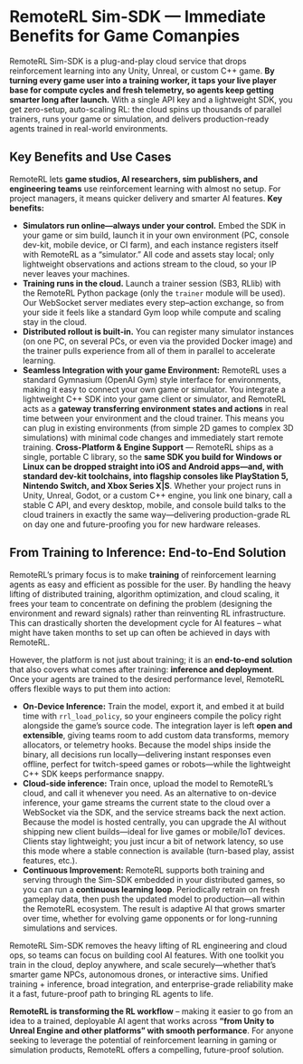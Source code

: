 # RemoteRL Sim-SDK — Immediate Benefits for Game Comanpies

RemoteRL Sim-SDK is a plug-and-play cloud service that drops reinforcement learning into any Unity, Unreal, or custom C++ game. **By turning every game user into a training worker, it taps your live player base for compute cycles and fresh telemetry, so agents keep getting smarter long after launch.** With a single API key and a lightweight SDK, you get zero-setup, auto-scaling RL: the cloud spins up thousands of parallel trainers, runs your game or simulation, and delivers production-ready agents trained in real-world environments.

## Key Benefits and Use Cases

RemoteRL lets **game studios, AI researchers, sim publishers, and engineering teams** use reinforcement learning with almost no setup. For project managers, it means quicker delivery and smarter AI features. **Key benefits:**

* **Simulators run online—always under your control.** Embed the SDK in your game or sim build, launch it in your own environment (PC, console dev-kit, mobile device, or CI farm), and each instance registers itself with RemoteRL as a “simulator.” All code and assets stay local; only lightweight observations and actions stream to the cloud, so your IP never leaves your machines.
* **Training runs in the cloud.** Launch a trainer session (SB3, RLlib) with the RemoteRL Python package (only the `trainer` module will be used). Our WebSocket server mediates every step–action exchange, so from your side it feels like a standard Gym loop while compute and scaling stay in the cloud.
* **Distributed rollout is built-in.** You can register many simulator instances (on one PC, on several PCs, or even via the provided Docker image) and the trainer pulls experience from all of them in parallel to accelerate learning.
* **Seamless Integration with your game Environment:** RemoteRL uses a standard Gymnasium (OpenAI Gym) style interface for environments, making it easy to connect your own game or simulator. You integrate a lightweight C++ SDK into your game client or simulator, and RemoteRL acts as a **gateway transferring environment states and actions** in real time between your environment and the cloud trainer. This means you can plug in existing environments (from simple 2D games to complex 3D simulations) with minimal code changes and immediately start remote training.
**Cross-Platform & Engine Support** — RemoteRL ships as a single, portable C library, so the **same SDK you build for Windows or Linux can be dropped straight into iOS and Android apps—and, with standard dev-kit toolchains, into flagship consoles like PlayStation 5, Nintendo Switch, and Xbox Series X|S**. Whether your project runs in Unity, Unreal, Godot, or a custom C++ engine, you link one binary, call a stable C API, and every desktop, mobile, and console build talks to the cloud trainers in exactly the same way—delivering production-grade RL on day one and future-proofing you for new hardware releases.

## From Training to Inference: End-to-End Solution

RemoteRL’s primary focus is to make **training** of reinforcement learning agents as easy and efficient as possible for the user. By handling the heavy lifting of distributed training, algorithm optimization, and cloud scaling, it frees your team to concentrate on defining the problem (designing the environment and reward signals) rather than reinventing RL infrastructure. This can drastically shorten the development cycle for AI features – what might have taken months to set up can often be achieved in days with RemoteRL.

However, the platform is not just about training; it is an **end-to-end solution** that also covers what comes after training: **inference and deployment**. Once your agents are trained to the desired performance level, RemoteRL offers flexible ways to put them into action:

* **On-Device Inference:** Train the model, export it, and embed it at build time with `rrl_load_policy`, so your engineers compile the policy right alongside the game’s source code. The integration layer is left **open and extensible**, giving teams room to add custom data transforms, memory allocators, or telemetry hooks. Because the model ships inside the binary, all decisions run locally—delivering instant responses even offline, perfect for twitch-speed games or robots—while the lightweight C++ SDK keeps performance snappy.
* **Cloud-side inference:** Train once, upload the model to RemoteRL’s cloud, and call it whenever you need. As an alternative to on-device inference, your game streams the current state to the cloud over a WebSocket via the SDK, and the service streams back the next action. Because the model is hosted centrally, you can upgrade the AI without shipping new client builds—ideal for live games or mobile/IoT devices. Clients stay lightweight; you just incur a bit of network latency, so use this mode where a stable connection is available (turn-based play, assist features, etc.).
* **Continuous Improvement:** RemoteRL supports both training and serving through the Sim-SDK embedded in your distributed games, so you can run a **continuous learning loop**. Periodically retrain on fresh gameplay data, then push the updated model to production—all within the RemoteRL ecosystem. The result is adaptive AI that grows smarter over time, whether for evolving game opponents or for long-running simulations and services.

RemoteRL Sim-SDK removes the heavy lifting of RL engineering and cloud ops, so teams can focus on building cool AI features. With one toolkit you train in the cloud, deploy anywhere, and scale securely—whether that’s smarter game NPCs, autonomous drones, or interactive sims. Unified training + inference, broad integration, and enterprise-grade reliability make it a fast, future-proof path to bringing RL agents to life.

**RemoteRL is transforming the RL workflow** – making it easier to go from an idea to a trained, deployable AI agent that works across **“from Unity to Unreal Engine and other platforms” with smooth performance**. For anyone seeking to leverage the potential of reinforcement learning in gaming or simulation products, RemoteRL offers a compelling, future-proof solution.
